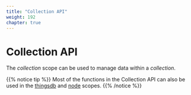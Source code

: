 ```yaml
---
title: "Collection API"
weight: 192
chapter: true
---
```


# Collection API

The *collection* scope can be used to manage data within a *collection*.


{{% notice tip %}}
Most of the functions in the Collection API can also be used in the [thingsdb](../thingsdb-api) and [node](../node-api) scopes.
{{% /notice %}}

